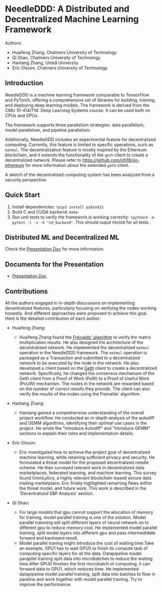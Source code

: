 # NeedleDDD: A Distributed and Decentralized Machine Learning Framework
Authors:

* Huaifeng Zhang, Chalmers University of Technology
* Qi Shao, Chalmers University of Technology
* Hantang Zhang, Umeå University
* Eric Olsson, Chalmers University of Technology

## Introduction
NeedleDDD is a machine learning framework comparable to TensorFlow and PyTorch, offering a comprehensive set of libraries for building, training, and deploying deep learning models.
The framework is derived from the CMU 10-414/714: Deep Learning Systems course.
It can be used both on CPUs and GPUs.

The framework supports three parallelism strategies: data parallelism, model parallelism, and pipeline parallelism.

Additionally, NeedleDDD includes an experimental feature for decentralized computing. Currently, this feature is limited to specific operations, such as `matmul`.
The decentralization feature is mostly inspired by the Ethereum blockchain, and it extends the functionality of the `geth` client to create a decentralized network.
Please refer to https://github.com/jzh18/go-ethereum for more information about the extended `geth` client.

A sketch of the decentralized computing system has been analyzed from a security perspective.

## Quick Start
1. Install dependencies: `!pip3 install pybind11`
2. Build C and CUDA backend: `make`
3. Run unit tests to verify the framework is working correctly: `!python3 -m pytest -l -v -k "nd_backend"`. This should ouput `PASSED` for all tests.

## Distributed ML and Decentralized ML
Check the [Presentation Doc](https://github.com/jzh18/NeedleDDD/blob/main/final_project_report.ipynb) for more information.

## Documents for the Presentation
* [Presentation Doc](https://github.com/jzh18/NeedleDDD/blob/main/final_project_report.ipynb)

## Contributions
All the authors engaged in in-depth discussions on implementing decentralized features, particularly focusing on verifying the nodes working honestly.
And different approaches were proposed to achieve this goal.
Here is the detailed contribution of each author:
* Huaifeng Zhang:
    * Huaifeng Zhang found the [Freivalds' algorithm](https://en.wikipedia.org/wiki/Freivalds%27_algorithm) to verify the matrix multiplication results. He also designed the architecture of the decentralized network. He implemented the decentralized `matmul` operation in the NeedleDDD framework. The `matmul` operation is packaged as a Transaction and submitted to a decentralized network to be executed by the node in the network. He also developed a client based on the [Geth](https://github.com/jzh18/go-ethereum) client to create a decentralized network. Specifically, he changed the consensus mechanism of the Geth client from a Proof of Work (PoW) to a Proof of Useful Work (PoUW) mechanism. The nodes in the network are rewarded based on the number of correct results they provide. The client can also verify the results of the nodes using the Freivalds' algorithm.

* Hantang Zhang:
   * Hantang gained a comprehensive understanding of the overall project workflow. He conducted an in-depth analysis of the autodiff and GEMM algorithms, identifying their optimal use cases in the project. He wrote the "Introduce Autodiff" and "Introduce GEMM" sections to explain their roles and implementation details.

* Eric Olsson:
    * Eric investigated how to achieve the project goal of decentralized machine learning, while retaining sufficient privacy and security. He formulated a threat model for the proposed decentralized needle scheme. He then surveyed relevant work in decentralized data marketplaces, federated learning, and machine learning. This survey found OmniLytics, a highly relevant blockchain-based secure data trading marketplace. Eric finally highlighted remaining flaws within the threat model, and future work. This work is described in the 'Decentralized S&P Analysis' section.
 
* Qi Shao:
    * For large models that gpu cannot support the allocation of memory for training, model parallel training is one of the solution. Model parallel trainning will spilt different layers of neural network on to different gpu to reduce memory cost. He implemented model parallel training, split model layers into different gpu and pass intermedidate forward and backward result.
    * Model parallel traning might introduce the cost of waiting time.Take an example, GPU1 has to wait GPU0 to finish its compute task of computing specific layers for all the data. Datapipeline model parapllel training spilt data into microbatches to reduce the waiting time.After GPU0 finishes the first microbatch of computing, it can forward data to GPU1, which reduces time. He implemented datapipeline model parallel training, spilt data into batches to flow in pipeline and work together with model parallel training. Try to improve the performance.
